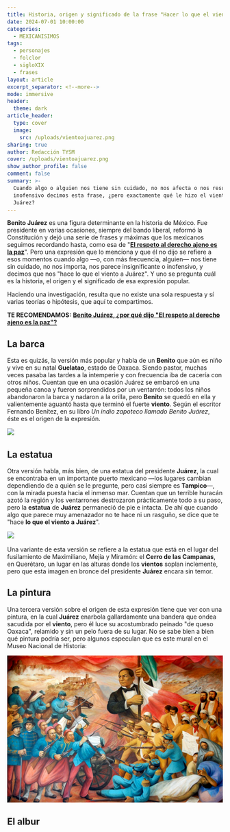 ```yaml
---
title: Historia, origen y significado de la frase "Hacer lo que el viento a Juárez"
date: 2024-07-01 10:00:00
categories:
  - MEXICANISIMOS
tags:
  - personajes
  - folclor
  - sigloXIX
  - frases
layout: article
excerpt_separator: <!--more-->
mode: immersive
header:
  theme: dark
article_header:
  type: cover
  image:
    src: /uploads/vientoajuarez.png
sharing: true
author: Redacción TYSM
cover: /uploads/vientoajuarez.png
show_author_profile: false
comment: false
summary: >-
  Cuando algo o alguien nos tiene sin cuidado, no nos afecta o nos resulta
  inofensivo decimos esta frase, ¿pero exactamente qué le hizo el viento a
  Juárez?
---
```

**Benito Juárez** es una figura determinante en la historia de México. Fue presidente en varias ocasiones, siempre del bando liberal, reformó la Constitución y dejó una serie de frases y máximas que los mexicanos seguimos recordando hasta, como esa de "[**El respeto al derecho ajeno es la paz**](https://blog.tonoysumariachi.com/historia/2022/12/01/benito-juarez-por-que-dijo-el-respeto-al-derecho-ajeno-es-la-paz.html)". Pero una expresión que lo menciona y que él no dijo se refiere a esos momentos cuando algo —o, con más frecuencia, alguien— nos tiene sin cuidado, no nos importa, nos parece insignificante o inofensivo, y decimos que nos "hace lo que el viento a Juárez". Y uno se pregunta cuál es la historia, el origen y el significado de esa expresión popular.

Haciendo una investigación, resulta que no existe una sola respuesta y sí varias teorías o hipótesis, que aquí te compartimos.

**TE RECOMENDAMOS:** [**Benito Juárez, ¿por qué dijo "El respeto al derecho ajeno es la paz"?**](https://blog.tonoysumariachi.com/historia/2022/12/01/benito-juarez-por-que-dijo-el-respeto-al-derecho-ajeno-es-la-paz.html)

## La barca

Esta es quizás, la versión más popular y habla de un **Benito** que aún es niño y vive en su natal **Guelatao**, estado de Oaxaca. Siendo pastor, muchas veces pasaba las tardes a la intemperie y con frecuencia iba de cacería con otros niños. Cuentan que en una ocasión Juárez se embarcó en una pequeña canoa y fueron sorprendidos por un ventarrón: todos los niños abandonaron la barca y nadaron a la orilla, pero **Benito** se quedó en ella y valientemente aguantó hasta que terminó el fuerte **viento**. Según el escritor Fernando Benítez, en su libro *Un indio zapoteco llamado Benito Juárez*, éste es el origen de la expresión.

![](https://turismo.guadalajaravisit.com/wp-content/uploads/2020/03/benito-juarez-cosas-que-no-sabias-2.jpg)

## La estatua

Otra versión habla, más bien, de una estatua del presidente **Juárez**, la cual se encontraba en un importante puerto mexicano —los lugares cambian dependiendo de a quién se le pregunte, pero casi siempre es **Tampico**—, con la mirada puesta hacia el inmenso mar. Cuentan que un terrible huracán azotó la región y los ventarrones destrozaron prácticamente todo a su paso, pero la **estatua** de **Juárez** permaneció de pie e intacta. De ahí que cuando algo que parece muy amenazador no te hace ni un rasguño, se dice que te "hace **lo que el viento a Juárez**".

![](https://upload.wikimedia.org/wikipedia/commons/thumb/2/24/Monumento_a_Benito_Ju%C3%A1rez_%28Cerro_de_las_Campanas%2C_Quer%C3%A9taro%29.jpg/910px-Monumento_a_Benito_Ju%C3%A1rez_%28Cerro_de_las_Campanas%2C_Quer%C3%A9taro%29.jpg)

Una variante de esta versión se refiere a la estatua que está en el lugar del fusilamiento de Maximiliano, Mejía y Miramón: el **Cerro de las Campanas**, en Querétaro, un lugar en las alturas donde los **vientos** soplan inclemente, pero que esta imagen en bronce del presidente **Juárez** encara sin temor.

## La pintura

Una tercera versión sobre el origen de esta expresión tiene que ver con una pintura, en la cual **Juárez** enarbola gallardamente una bandera que ondea sacudida por el **viento**, pero él luce su acostumbrado peinado "de queso Oaxaca", relamido y sin un pelo fuera de su lugar. No se sabe bien a bien qué pintura podría ser, pero algunos especulan que es este mural en el Museo Nacional de Historia:

![](/uploads/benitojuarezmural.png)

## El albur

&nbsp;